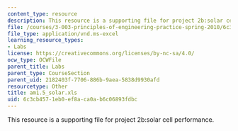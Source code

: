 ```yaml
---
content_type: resource
description: This resource is a supporting file for project 2b:solar cell performance.
file: /courses/3-003-principles-of-engineering-practice-spring-2010/6c3cb4571eb0ef8aca0ab6c06893fdbc_am1.5_solar.xls
file_type: application/vnd.ms-excel
learning_resource_types:
- Labs
license: https://creativecommons.org/licenses/by-nc-sa/4.0/
ocw_type: OCWFile
parent_title: Labs
parent_type: CourseSection
parent_uid: 2182403f-7706-886b-9aea-5838d9930afd
resourcetype: Other
title: am1.5_solar.xls
uid: 6c3cb457-1eb0-ef8a-ca0a-b6c06893fdbc
---
```

This resource is a supporting file for project 2b:solar cell performance.